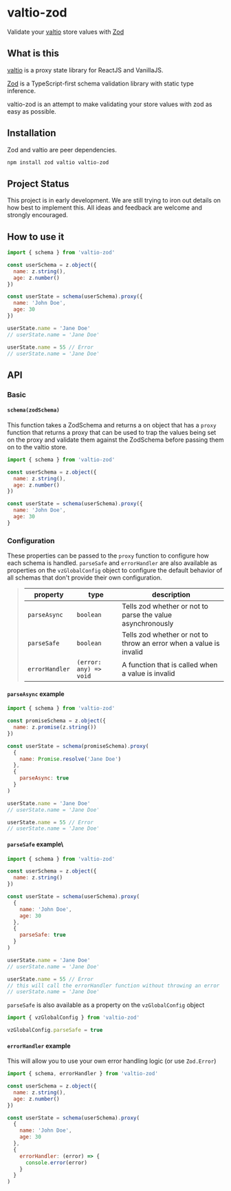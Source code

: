 # valtio-zod

Validate your [valtio](https://github.com/pmndrs/valtio) store values with [Zod](https://zod.dev/)

## What is this

[valtio](https://github.com/pmndrs/valtio) is
a proxy state library for ReactJS and VanillaJS.

[Zod](https://zod.dev/) is a TypeScript-first
schema validation library with static type inference.

valtio-zod is an attempt to make validating your store values
with zod as easy as possible.

## Installation

Zod and valtio are peer dependencies.

```bash
npm install zod valtio valtio-zod
```

## Project Status

This project is in early development. We are still trying to iron out details on how best to implement this. All ideas and feedback
are welcome and strongly encouraged.

## How to use it

```js
import { schema } from 'valtio-zod'

const userSchema = z.object({
  name: z.string(),
  age: z.number()
})

const userState = schema(userSchema).proxy({
  name: 'John Doe',
  age: 30
})

userState.name = 'Jane Doe'
// userState.name = 'Jane Doe'

userState.name = 55 // Error
// userState.name = 'Jane Doe'
```

## API

### Basic

#### `schema(zodSchema)`

This function takes a ZodSchema and returns a on object that has a `proxy`
function that returns a proxy that can be used to trap the values being set on the proxy
and validate them against the ZodSchema before passing them on to the valtio store.

```js
import { schema } from 'valtio-zod'

const userSchema = z.object({
  name: z.string(),
  age: z.number()
})

const userState = schema(userSchema).proxy({
  name: 'John Doe',
  age: 30
}
```

### Configuration

These properties can be passed to the `proxy` function to configure how each schema is handled.
`parseSafe` and `errorHandler` are also available as properties on the `vzGlobalConfig` object
to configure the default behavior of all schemas that don't provide their own configuration.

> | property       | type                   | description                                                        |
> | -------------- | ---------------------- | ------------------------------------------------------------------ |
> | `parseAsync`   | `boolean`              | Tells zod whether or not to parse the value asynchronously         |
> | `parseSafe`    | `boolean`              | Tells zod whether or not to throw an error when a value is invalid |
> | `errorHandler` | `(error: any) => void` | A function that is called when a value is invalid                  |

#### `parseAsync` example

```js
import { schema } from 'valtio-zod'

const promiseSchema = z.object({
  name: z.promise(z.string())
})

const userState = schema(promiseSchema).proxy(
  {
    name: Promise.resolve('Jane Doe')
  },
  {
    parseAsync: true
  }
)

userState.name = 'Jane Doe'
// userState.name = 'Jane Doe'

userState.name = 55 // Error
// userState.name = 'Jane Doe'
```

#### `parseSafe` example\

```js
import { schema } from 'valtio-zod'

const userSchema = z.object({
  name: z.string()
})

const userState = schema(userSchema).proxy(
  {
    name: 'John Doe',
    age: 30
  },
  {
    parseSafe: true
  }
)

userState.name = 'Jane Doe'
// userState.name = 'Jane Doe'

userState.name = 55 // Error
// this will call the errorHandler function without throwing an error
// userState.name = 'Jane Doe'
```

`parseSafe` is also available as a property on the `vzGlobalConfig` object

```js
import { vzGlobalConfig } from 'valtio-zod'

vzGlobalConfig.parseSafe = true
```

#### `errorHandler` example

This will allow you to use your own error handling logic (or use `Zod.Error`)

```js
import { schema, errorHandler } from 'valtio-zod'

const userSchema = z.object({
  name: z.string(),
  age: z.number()
})

const userState = schema(userSchema).proxy(
  {
    name: 'John Doe',
    age: 30
  },
  {
    errorHandler: (error) => {
      console.error(error)
    }
  }
)
```
